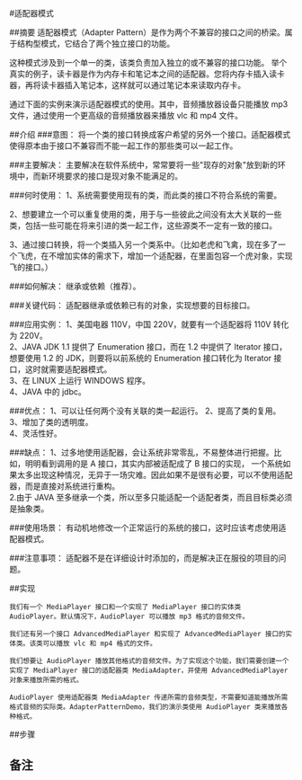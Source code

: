 #适配器模式

##摘要
适配器模式（Adapter Pattern）是作为两个不兼容的接口之间的桥梁。属于结构型模式，它结合了两个独立接口的功能。

这种模式涉及到一个单一的类，该类负责加入独立的或不兼容的接口功能。
   举个真实的例子，读卡器是作为内存卡和笔记本之间的适配器。您将内存卡插入读卡器，再将读卡器插入笔记本，这样就可以通过笔记本来读取内存卡。

通过下面的实例来演示适配器模式的使用。其中，音频播放器设备只能播放 mp3 文件，通过使用一个更高级的音频播放器来播放 vlc 和 mp4 文件。

##介绍
###意图：
将一个类的接口转换成客户希望的另外一个接口。适配器模式使得原本由于接口不兼容而不能一起工作的那些类可以一起工作。

###主要解决：
主要解决在软件系统中，常常要将一些"现存的对象"放到新的环境中，而新环境要求的接口是现对象不能满足的。

###何时使用：
 1、系统需要使用现有的类，而此类的接口不符合系统的需要。 
 
 2、想要建立一个可以重复使用的类，用于与一些彼此之间没有太大关联的一些类，包括一些可能在将来引进的类一起工作，这些源类不一定有一致的接口。 
 
 3、通过接口转换，将一个类插入另一个类系中。（比如老虎和飞禽，现在多了一个飞虎，在不增加实体的需求下，增加一个适配器，在里面包容一个虎对象，实现飞的接口。）

###如何解决：
继承或依赖（推荐）。

###关键代码：
适配器继承或依赖已有的对象，实现想要的目标接口。

###应用实例：
 1、美国电器 110V，中国 220V，就要有一个适配器将 110V 转化为 220V。    
 2、JAVA JDK 1.1 提供了 Enumeration 接口，而在 1.2 中提供了 Iterator 接口，想要使用 1.2 的 JDK，则要将以前系统的 Enumeration 接口转化为 Iterator 接口，这时就需要适配器模式。          
 3、在 LINUX 上运行 WINDOWS 程序。      
 4、JAVA 中的 jdbc。   

###优点：
 1、可以让任何两个没有关联的类一起运行。
  2、提高了类的复用。 
  3、增加了类的透明度。  
  4、灵活性好。

###缺点：
 1、过多地使用适配器，会让系统非常零乱，不易整体进行把握。比如，明明看到调用的是 A 接口，其实内部被适配成了 B 接口的实现，
一个系统如果太多出现这种情况，无异于一场灾难。因此如果不是很有必要，可以不使用适配器，而是直接对系统进行重构。        
2.由于 JAVA 至多继承一个类，所以至多只能适配一个适配者类，而且目标类必须是抽象类。

###使用场景：
有动机地修改一个正常运行的系统的接口，这时应该考虑使用适配器模式。

###注意事项：
适配器不是在详细设计时添加的，而是解决正在服役的项目的问题。


##实现
~~~
我们有一个 MediaPlayer 接口和一个实现了 MediaPlayer 接口的实体类 AudioPlayer。默认情况下，AudioPlayer 可以播放 mp3 格式的音频文件。

我们还有另一个接口 AdvancedMediaPlayer 和实现了 AdvancedMediaPlayer 接口的实体类。该类可以播放 vlc 和 mp4 格式的文件。

我们想要让 AudioPlayer 播放其他格式的音频文件。为了实现这个功能，我们需要创建一个实现了 MediaPlayer 接口的适配器类 MediaAdapter，并使用 AdvancedMediaPlayer 对象来播放所需的格式。

AudioPlayer 使用适配器类 MediaAdapter 传递所需的音频类型，不需要知道能播放所需格式音频的实际类。AdapterPatternDemo，我们的演示类使用 AudioPlayer 类来播放各种格式。
~~~


##步骤
  
  
## 备注
  
  